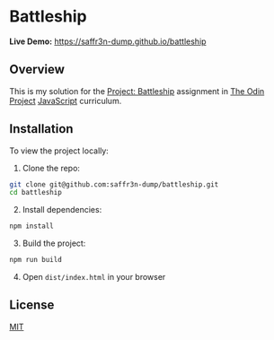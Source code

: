 # Battleship

**Live Demo:** https://saffr3n-dump.github.io/battleship

## Overview

This is my solution for the [Project: Battleship](https://www.theodinproject.com/lessons/node-path-javascript-battleship) assignment in [The Odin Project](https://www.theodinproject.com) [JavaScript](https://www.theodinproject.com/paths/full-stack-javascript/courses/javascript) curriculum.

## Installation

To view the project locally:

1. Clone the repo:

```bash
git clone git@github.com:saffr3n-dump/battleship.git
cd battleship
```

2. Install dependencies:

```bash
npm install
```

3. Build the project:

```bash
npm run build
```

4. Open `dist/index.html` in your browser

## License

[MIT](https://opensource.org/license/MIT)
